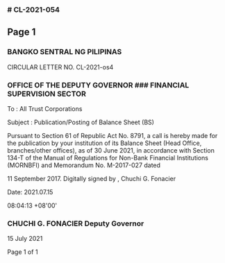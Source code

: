 ### # CL-2021-054

## Page 1

### BANGKO SENTRAL NG PILIPINAS

CIRCULAR LETTER NO. CL-2021-os4

### OFFICE OF THE DEPUTY GOVERNOR ### FINANCIAL SUPERVISION SECTOR

To : All Trust Corporations

Subject : Publication/Posting of Balance Sheet (BS)

Pursuant to Section 61 of Republic Act No. 8791, a call is hereby made for the publication by your institution of its Balance Sheet (Head Office, branches/other offices), as of 30 June 2021, in accordance with Section 134-T of the Manual of Regulations for Non-Bank Financial Institutions (MORNBFI) and Memorandum No. M-2017-027 dated

11 September 2017. Digitally signed by , Chuchi G. Fonacier

Date: 2021.07.15

08:04:13 +08'00'

### CHUCHI G. FONACIER Deputy Governor

15 July 2021

Page 1 of 1 